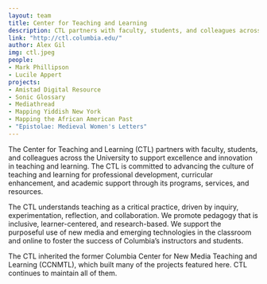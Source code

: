 ```yaml
---
layout: team
title: Center for Teaching and Learning
description: CTL partners with faculty, students, and colleagues across the University to support excellence and innovation in teaching and learning.
link: "http://ctl.columbia.edu/" 
author: Alex Gil
img: ctl.jpeg
people:
- Mark Phillipson
- Lucile Appert
projects:
- Amistad Digital Resource
- Sonic Glossary
- Mediathread
- Mapping Yiddish New York
- Mapping the African American Past
- "Epistolae: Medieval Women's Letters"
---
```


The Center for Teaching and Learning (CTL) partners with faculty, students, and colleagues across the University to support excellence and innovation in teaching and learning. The CTL is committed to advancing the culture of teaching and learning for professional development, curricular enhancement, and academic support through its programs, services, and resources.

The CTL understands teaching as a critical practice, driven by inquiry, experimentation, reflection, and collaboration. We promote pedagogy that is inclusive, learner-centered, and research-based. We support the purposeful use of new media and emerging technologies in the classroom and online to foster the success of Columbia’s instructors and students.

The CTL inherited the former Columbia Center for New Media Teaching and Learning (CCNMTL), which built many of the projects featured here. CTL continues to maintain all of them.